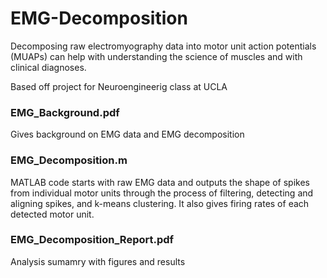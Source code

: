 # EMG-Decomposition
Decomposing raw electromyography data into motor unit action potentials (MUAPs) can help with understanding the science of muscles and with clinical diagnoses.  

Based off project for Neuroengineerig class at UCLA

### EMG_Background.pdf
Gives background on EMG data and EMG decomposition

### EMG_Decomposition.m
MATLAB code starts with raw EMG data and outputs the shape of spikes from individual motor units through the process of filtering, detecting and aligning spikes, and k-means clustering. It also gives firing rates of each detected motor unit. 

### EMG_Decomposition_Report.pdf
Analysis sumamry with figures and results

